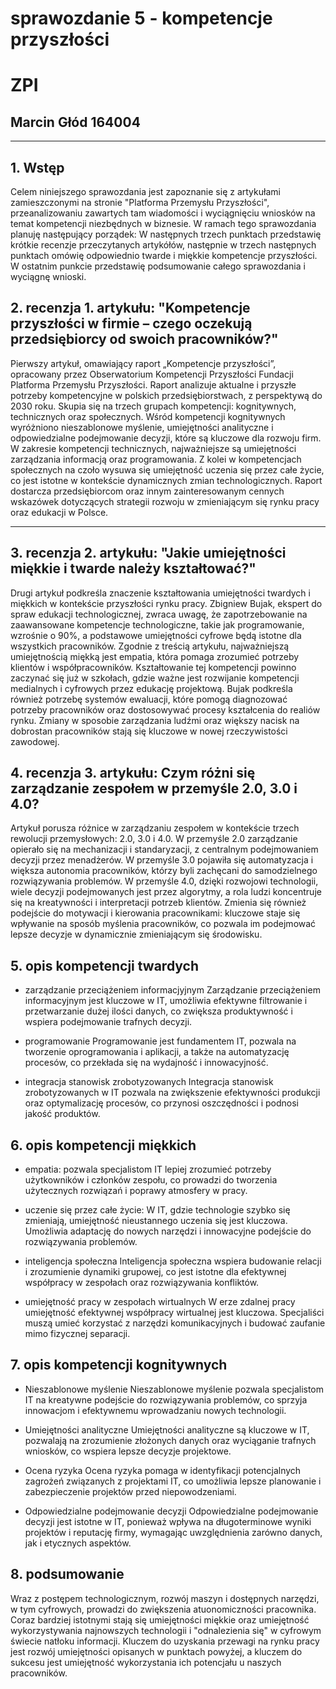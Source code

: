 # sprawozdanie 5 - kompetencje przyszłości
# ZPI
## Marcin Głód 164004

---

## 1. Wstęp

Celem niniejszego sprawozdania jest zapoznanie się z artykułami zamieszczonymi na stronie "Platforma Przemysłu Przyszłości", przeanalizowaniu zawartych tam wiadomości i wyciągnięciu wniosków na temat kompetencji niezbędnych w biznesie. W ramach tego sprawozdania planuję następujący porządek: W następnych trzech punktach przedstawię krótkie recenzje przeczytanych artykółów, następnie w trzech następnych punktach omówię odpowiednio twarde i miękkie kompetencje przyszłości. W ostatnim punkcie przedstawię podsumowanie całego sprawozdania i wyciągnę wnioski.

## 2. recenzja 1. artykułu: "Kompetencje przyszłości w firmie – czego oczekują przedsiębiorcy od swoich pracowników?"

Pierwszy artykuł, omawiający raport „Kompetencje przyszłości”, opracowany przez Obserwatorium Kompetencji Przyszłości Fundacji Platforma Przemysłu Przyszłości. Raport analizuje aktualne i przyszłe potrzeby kompetencyjne w polskich przedsiębiorstwach, z perspektywą do 2030 roku. Skupia się na trzech grupach kompetencji: kognitywnych, technicznych oraz społecznych.
Wśród kompetencji kognitywnych wyróżniono nieszablonowe myślenie, umiejętności analityczne i odpowiedzialne podejmowanie decyzji, które są kluczowe dla rozwoju firm. W zakresie kompetencji technicznych, najważniejsze są umiejętności zarządzania informacją oraz programowania. Z kolei w kompetencjach społecznych na czoło wysuwa się umiejętność uczenia się przez całe życie, co jest istotne w kontekście dynamicznych zmian technologicznych.
Raport dostarcza przedsiębiorcom oraz innym zainteresowanym cennych wskazówek dotyczących strategii rozwoju w zmieniającym się rynku pracy oraz edukacji w Polsce.

---

## 3. recenzja 2. artykułu: "Jakie umiejętności miękkie i twarde należy kształtować?"

Drugi artykuł podkreśla znaczenie kształtowania umiejętności twardych i miękkich w kontekście przyszłości rynku pracy. Zbigniew Bujak, ekspert do spraw edukacji technologicznej,  zwraca uwagę, że zapotrzebowanie na zaawansowane kompetencje technologiczne, takie jak programowanie, wzrośnie o 90%, a podstawowe umiejętności cyfrowe będą istotne dla wszystkich pracowników.
Zgodnie z treścią artykułu, najważniejszą umiejętnością miękką jest empatia, która pomaga zrozumieć potrzeby klientów i współpracowników. Kształtowanie tej kompetencji powinno zaczynać się już w szkołach, gdzie ważne jest rozwijanie kompetencji medialnych i cyfrowych przez edukację projektową.
Bujak podkreśla również potrzebę systemów ewaluacji, które pomogą diagnozować potrzeby pracowników oraz dostosowywać procesy kształcenia do realiów rynku. Zmiany w sposobie zarządzania ludźmi oraz większy nacisk na dobrostan pracowników stają się kluczowe w nowej rzeczywistości zawodowej.

## 4. recenzja 3. artykułu: Czym różni się zarządzanie zespołem w przemyśle 2.0, 3.0 i 4.0?

Artykuł porusza różnice w zarządzaniu zespołem w kontekście trzech rewolucji przemysłowych: 2.0, 3.0 i 4.0. W przemyśle 2.0 zarządzanie opierało się na mechanizacji i standaryzacji, z centralnym podejmowaniem decyzji przez menadżerów. W przemyśle 3.0 pojawiła się automatyzacja i większa autonomia pracowników, którzy byli zachęcani do samodzielnego rozwiązywania problemów. W przemyśle 4.0, dzięki rozwojowi technologii, wiele decyzji podejmowanych jest przez algorytmy, a rola ludzi koncentruje się na kreatywności i interpretacji potrzeb klientów. Zmienia się również podejście do motywacji i kierowania pracownikami: kluczowe staje się wpływanie na sposób myślenia pracowników, co pozwala im podejmować lepsze decyzje w dynamicznie zmieniającym się środowisku.

## 5. opis kompetencji twardych


- zarządzanie przeciążeniem informacjyjnym
            Zarządzanie przeciążeniem informacyjnym jest kluczowe w IT, umożliwia efektywne filtrowanie i przetwarzanie dużej ilości danych, co zwiększa produktywność i wspiera podejmowanie trafnych decyzji.

- programowanie
            Programowanie jest fundamentem IT, pozwala na tworzenie oprogramowania i aplikacji, a także na automatyzację procesów, co przekłada się na wydajność i innowacyjność.

- integracja stanowisk zrobotyzowanych
            Integracja stanowisk zrobotyzowanych w IT pozwala na zwiększenie efektywności produkcji oraz optymalizację procesów, co przynosi oszczędności i podnosi jakość produktów.



## 6. opis kompetencji miękkich

- empatia:
            pozwala specjalistom IT lepiej zrozumieć potrzeby użytkowników i członków zespołu, co prowadzi do tworzenia użytecznych rozwiązań i poprawy atmosfery w pracy.

- uczenie się przez całe życie:
            W IT, gdzie technologie szybko się zmieniają, umiejętność nieustannego uczenia się jest kluczowa. Umożliwia adaptację do nowych narzędzi i innowacyjne podejście do rozwiązywania problemów.

- inteligencja społeczna
            Inteligencja społeczna wspiera budowanie relacji i zrozumienie dynamiki grupowej, co jest istotne dla efektywnej współpracy w zespołach oraz rozwiązywania konfliktów.            

- umiejętność pracy w zespołach wirtualnych
            W erze zdalnej pracy umiejętność efektywnej współpracy wirtualnej jest kluczowa. Specjaliści muszą umieć korzystać z narzędzi komunikacyjnych i budować zaufanie mimo fizycznej separacji.

## 7. opis kompetencji kognitywnych

- Nieszablonowe myślenie
            Nieszablonowe myślenie pozwala specjalistom IT na kreatywne podejście do rozwiązywania problemów, co sprzyja innowacjom i efektywnemu wprowadzaniu nowych technologii.

- Umiejętności analityczne
            Umiejętności analityczne są kluczowe w IT, pozwalają na zrozumienie złożonych danych oraz wyciąganie trafnych wniosków, co wspiera lepsze decyzje projektowe.

- Ocena ryzyka
            Ocena ryzyka pomaga w identyfikacji potencjalnych zagrożeń związanych z projektami IT, co umożliwia lepsze planowanie i zabezpieczenie projektów przed niepowodzeniami.

- Odpowiedzialne podejmowanie decyzji
            Odpowiedzialne podejmowanie decyzji jest istotne w IT, ponieważ wpływa na długoterminowe wyniki projektów i reputację firmy, wymagając uwzględnienia zarówno danych, jak i etycznych aspektów.

## 8. podsumowanie

Wraz z postępem technologicznym, rozwój maszyn i dostępnych narzędzi, w tym cyfrowych, prowadzi do zwiększenia atuonomiczności pracownika. Coraz bardziej istotnymi stają się umiejętności miękkie oraz umiejętność wykorzystywania najnowszych technologii i "odnalezienia się" w cyfrowym świecie natłoku informacji. Kluczem do uzyskania przewagi na rynku pracy jest rozwój umiejętności opisanych w punktach powyżej, a kluczem do sukcesu jest umiejętność wykorzystania ich potencjału u naszych pracowników.

